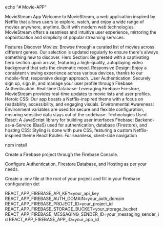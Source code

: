 echo "# Movie-APP"

MovieStream App
Welcome to MovieStream, a web application inspired by Netflix that allows users to explore, watch, and enjoy a wide range of movies anywhere, anytime. Built with modern web technologies, MovieStream offers a seamless and intuitive user experience, mirroring the sophistication and simplicity of popular streaming services.

Features
Discover Movies: Browse through a curated list of movies across different genres. Our selection is updated regularly to ensure there's always something new to discover.
Hero Section: Be greeted with a captivating hero section upon arrival, featuring a high-quality, autoplaying video background that sets the cinematic mood.
Responsive Design: Enjoy a consistent viewing experience across various devices, thanks to our mobile-first, responsive design approach.
User Authentication: Securely sign up, sign in, and manage your user profile through Firebase Authentication.
Real-time Database: Leveraging Firebase Firestore, MovieStream provides real-time updates to movie lists and user profiles.
Heroic CSS: Our app boasts a Netflix-inspired theme with a focus on readability, accessibility, and engaging visuals.
Environmental Awareness: Environment variables are used for secure and flexible configuration, ensuring sensitive data stays out of the codebase.
Technologies Used
React: A JavaScript library for building user interfaces
Firebase: Backend-as-a-Service (BaaS) used for authentication, database (Firestore), and hosting
CSS: Styling is done with pure CSS, featuring a custom Netflix-inspired theme
React Router: For seamless, client-side navigation

npm install

Create a Firebase project through the Firebase Console.

Configure Authentication, Firestore Database, and Hosting as per your needs.

Create a .env file at the root of your project and fill in your Firebase configuration det

REACT_APP_FIREBASE_API_KEY=your_api_key
REACT_APP_FIREBASE_AUTH_DOMAIN=your_auth_domain
REACT_APP_FIREBASE_PROJECT_ID=your_project_id
REACT_APP_FIREBASE_STORAGE_BUCKET=your_storage_bucket
REACT_APP_FIREBASE_MESSAGING_SENDER_ID=your_messaging_sender_id
REACT_APP_FIREBASE_APP_ID=your_app_id
